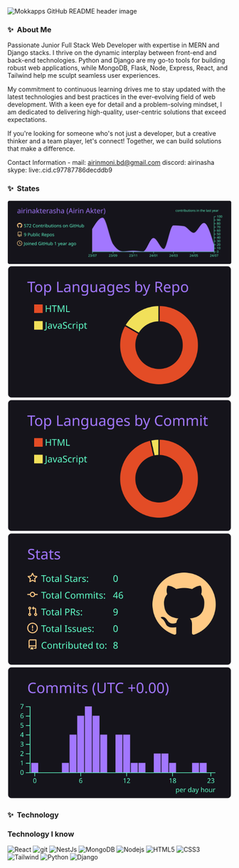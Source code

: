 <img src="https://i.ibb.co/Y2GhKjg/bb.jpg" alt="Mokkapps GitHub README header image">


### ✨&nbsp; About Me

Passionate Junior Full Stack Web Developer with expertise in MERN and Django stacks. I thrive on the dynamic interplay between front-end and back-end technologies. Python and Django are my go-to tools for building robust web applications, while MongoDB, Flask, Node, Express, React, and Tailwind help me sculpt seamless user experiences.

My commitment to continuous learning drives me to stay updated with the latest technologies and best practices in the ever-evolving field of web development. With a keen eye for detail and a problem-solving mindset, I am dedicated to delivering high-quality, user-centric solutions that exceed expectations. 

If you're looking for someone who's not just a developer, but a creative thinker and a team player, let's connect! Together, we can build solutions that make a difference.

Contact Information -
mail: airinmoni.bd@gmail.com
discord: airinasha
skype: live:.cid.c97787786decddb9


### ✨&nbsp; States


[![](https://raw.githubusercontent.com/airinakterasha/airinakterasha/main/profile-summary-card-output/aura/0-profile-details.svg)](https://github.com/vn7n24fzkq/github-profile-summary-cards)
[![](https://raw.githubusercontent.com/airinakterasha/airinakterasha/main/profile-summary-card-output/aura/1-repos-per-language.svg)](https://github.com/vn7n24fzkq/github-profile-summary-cards) [![](https://raw.githubusercontent.com/airinakterasha/airinakterasha/main/profile-summary-card-output/aura/2-most-commit-language.svg)](https://github.com/vn7n24fzkq/github-profile-summary-cards)
[![](https://raw.githubusercontent.com/airinakterasha/airinakterasha/main/profile-summary-card-output/aura/3-stats.svg)](https://github.com/vn7n24fzkq/github-profile-summary-cards) [![](https://raw.githubusercontent.com/airinakterasha/airinakterasha/main/profile-summary-card-output/aura/4-productive-time.svg)](https://github.com/vn7n24fzkq/github-profile-summary-cards)


### ✨&nbsp; Technology

<h3>Technology I know</h3>
<p>
  <img alt="React" src="https://img.shields.io/badge/-React-45b8d8?style=flat-square&logo=react&logoColor=white" />
  <img alt="git" src="https://img.shields.io/badge/-Git-F05032?style=flat-square&logo=git&logoColor=white" />
  <img alt="NestJs" src="https://img.shields.io/badge/-NestJs-ea2845?style=flat-square&logo=nestjs&logoColor=white" />
  <img alt="MongoDB" src="https://img.shields.io/badge/-MongoDB-13aa52?style=flat-square&logo=mongodb&logoColor=white" />
  <img alt="Nodejs" src="https://img.shields.io/badge/-Nodejs-43853d?style=flat-square&logo=Node.js&logoColor=white" />
  <img alt="HTML5" src="https://img.shields.io/badge/html-purple?style=flat-square&logo=html5&logoColor=blue&labelColor=red" />
  <img alt="CSS3" src="https://img.shields.io/badge/css-skyblue?style=flat-square&logo=css3&logoColor=yellow&labelColor=blue" />
  <img alt="Tailwind" src="https://img.shields.io/badge/tailwind-pink?style=flat-square&logo=tailwindcss&logoColor=yellow&labelColor=blue" />
  <img alt="Python" src="https://img.shields.io/badge/python-yellow?logo=python" />
  <img alt="Django" src="https://img.shields.io/badge/djando-red?style=flat-square&logo=django&logoColor=red&labelColor=blue" />
</p>